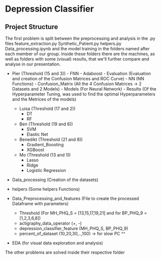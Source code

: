 # Depression Classifier

## Project Structure

The first problem is split between the preprocessing and analysis in the .py files feature_extraction.py Synthetic_Patient.py helpers.py Data_processing.ipynb and the model training in the folders named after each member of our group. Inside these folders there are the machines, as well as folders with some (visual) results, that we'll further compare and analyse in our presentation. 

- Pier (Threshold (15 and 3))
        - FNN
        - Adaboost
        - Evaluation (Evaluation and creation of the Confusion Matrices and ROC Curve)
        - NN (NN Functions)
        - Confusion_Matrix (All the 4 Confusion Matrices -> 2 Datasets and 2 Models)
        - Models (For Neural Network)
        - Results (Of the Hyperparameter Tuning, was used to find the optimal Hyperparameters and the Metrices of the models)       
    - Luisa (Threshold (17 and 2))
        - DT
        - RF
    - Ben (Threshold (19 and 6))
        - SVM
        - Elastic Net
    - Benedikt (Threshold (21 and 8))
        - Gradient_Boosting
        - XGBoost
    - Mo (Threshold (13 and 1))
        - Lasso
        - Ridge
        - Logistic Regression

- Data_processing (Creation of the datasets)
- helpers (Some helpers Functions)
- Data_Preprocessing_and_features (File to create the processed Dataframe with parameters)
    - Threshold (For MH_PHQ_S = [13,15,17,19,21] and for BP_PHQ_9 = [1,2,3,6,8])
    - actigraphy_data_operator (+, -)
    - depression_classifier_feature (MH_PHQ_S, BP_PHQ_9)
    - percent_of_dataset (10,20,30,..,100) -> for slow PC ^^
- EDA (for visual data exploration and analysis)

The other problems are solved inside their respective folder
